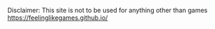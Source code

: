 Disclaimer: This site is not to be used for anything other than games
https://feelinglikegames.github.io/
